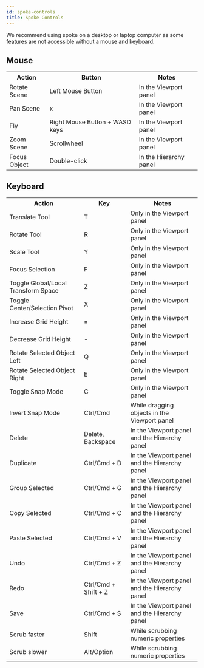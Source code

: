 ```yaml
---
id: spoke-controls
title: Spoke Controls
---
```


We recommend using spoke on a desktop or laptop computer as some features are not accessible without a mouse and keyboard. 

## Mouse
<table>
<tr>
<th> Action </th>			<th> Button </th>					<th> Notes </th>
</tr>
<tr>
<td> Rotate Scene </td>		<td> Left Mouse Button </td>				<td> In the Viewport panel </td>
</tr>
<tr>
<td> Pan Scene </td>		<td> x </td>				<td> In the Viewport panel </td>
</tr>
<tr>
<td> Fly </td>		<td> Right Mouse Button + WASD keys </td>				<td> In the Viewport panel </td>
</tr>
<tr>
<td> Zoom Scene </td>		<td> Scrollwheel </td>					<td> In the Viewport panel </td>
</tr>
<tr>
<td> Focus Object </td>		<td> Double-click </td>					<td> In the Hierarchy panel </td>
</tr>
</table> 

## Keyboard
<table>
<tr>
<th> Action </th>			<th> Key </th>						<th> Notes </th>
</tr>
<tr>
<td> Translate Tool </td>		<td> T </td>					<td> Only in the Viewport panel </td>
</tr>
<tr>
<td> Rotate Tool </td>		<td> R </td>					<td> Only in the Viewport panel </td>
</tr>
<tr>
<td> Scale Tool </td>		<td> Y </td>					<td> Only in the Viewport panel </td>
</tr>
<tr>
<td> Focus Selection </td>		<td> F </td>					<td> Only in the Viewport panel </td>
</tr>
<tr>
<td> Toggle Global/Local Transform Space</td>	<td> Z </td>					<td> Only in the Viewport panel </td>
</tr>
<tr>
<td> Toggle Center/Selection Pivot </td>		<td> X </td>					<td> Only in the Viewport panel </td>
</tr>
<tr>
<td> Increase Grid Height</td>		<td> = </td>					<td> Only in the Viewport panel </td>
</tr>
<tr>
<td> Decrease Grid Height</td>		<td> - </td>					<td> Only in the Viewport panel </td>
</tr>
<tr>
<td> Rotate Selected Object Left</td>		<td> Q </td>					<td> Only in the Viewport panel </td>
</tr>
<tr>
<td> Rotate Selected Object Right</td>		<td> E </td>					<td> Only in the Viewport panel </td>
</tr>
<tr>
<td> Toggle Snap Mode </td>		<td> C </td>					<td> Only in the Viewport panel </td>
</tr>
<tr>
<td> Invert Snap Mode </td>		<td> Ctrl/Cmd </td>				<td> While dragging objects in the Viewport panel </td>
</tr>
<tr>
<td> Delete </td>			<td> Delete, Backspace </td>	<td> In the Viewport panel and the Hierarchy panel </td>
</tr>
<tr>
<td> Duplicate </td>		<td> Ctrl/Cmd + D </td>			<td> In the Viewport panel and the Hierarchy panel </td>
</tr>
<tr>
<td> Group Selected </td>		<td> Ctrl/Cmd + G </td>			<td> In the Viewport panel and the Hierarchy panel </td>
</tr>
<tr>
<td> Copy Selected </td>		<td> Ctrl/Cmd + C </td>			<td> In the Viewport panel and the Hierarchy panel </td>
</tr>
<tr>
<td> Paste Selected </td>		<td> Ctrl/Cmd + V </td>			<td> In the Viewport panel and the Hierarchy panel </td>
</tr>
<tr>
<td> Undo </td>			<td> Ctrl/Cmd + Z </td>			<td> In the Viewport panel and the Hierarchy panel </td>
</tr>
<tr>
<td> Redo </td>			<td> Ctrl/Cmd + Shift + Z </td>		<td> In the Viewport panel and the Hierarchy panel </td>
</tr>
<tr>
<td> Save </td>			<td> Ctrl/Cmd + S </td>			<td> In the Viewport panel and the Hierarchy panel </td>
</tr>
<tr>
<td> Scrub faster </td>		<td> Shift </td>				<td> While scrubbing numeric properties </td>
</tr>
<tr>
<td> Scrub slower </td>		<td> Alt/Option </td>				<td> While scrubbing numeric properties </td>
</tr>
</table>

